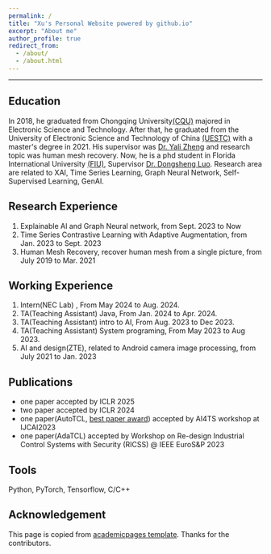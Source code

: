```yaml
---
permalink: /
title: "Xu's Personal Website powered by github.io"
excerpt: "About me"
author_profile: true
redirect_from: 
  - /about/
  - /about.html
---
```



-------

Education
---------
In 2018, he graduated from Chongqing University[(CQU)](https://www.cqu.edu.cn) majored in Electronic Science and Technology. After that, he graduated from the University of Electronic Science and Technology of China [(UESTC)](https://www.uest.edu.cn)
with a master's degree in 2021. His supervisor was [Dr. Yali Zheng](http://www.uestc-vml.net/) and research topic was human mesh recovery.
Now, he is a phd student in Florida International University [(FIU)](https://www.fiu.edu), Supervisor [Dr. Dongsheng Luo](https://users.cs.fiu.edu/~dluo/). 
Research area are related to XAI, Time Series Learning, Graph Neural Network, Self-Supervised Learning, GenAI. 

Research Experience
--------
1. Explainable AI and Graph Neural network, from Sept. 2023 to Now
2. Time Series Contrastive Learning with Adaptive Augmentation, from Jan. 2023 to Sept. 2023
3. Human Mesh Recovery, recover human mesh from a single picture, from July 2019 to Mar. 2021

Working Experience
---------
1. Intern(NEC Lab) , From May 2024 to Aug. 2024.
2. TA(Teaching Assistant) Java, From Jan. 2024 to Apr. 2024.
3. TA(Teaching Assistant) intro to AI, From Aug. 2023 to Dec 2023.
4. TA(Teaching Assistant) System programing, From May 2023 to Aug 2023.
5. AI and design(ZTE), related to Android camera image processing, from July 2021 to Jan. 2023

Publications
-------
- one paper accepted by  ICLR 2025
- two paper accepted by  ICLR 2024
- one paper(AutoTCL, [best paper award](https://ai4ts.github.io/ijcai2023)) accepted by  AI4TS workshop at IJCAI2023
- one paper(AdaTCL) accepted by  Workshop on Re-design Industrial Control Systems with Security (RICSS) @ IEEE EuroS&P 2023 

Tools
------
Python, PyTorch, Tensorflow, C/C++


Acknowledgement
------
This page is copied from [academicpages template](https://github.com/academicpages/academicpages.github.io). Thanks for the contributors.
